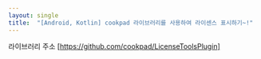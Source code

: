 ```yaml
---
layout: single
title:  "[Android, Kotlin] cookpad 라이브러리를 사용하여 라이센스 표시하기~!"
---
```



라이브러리 주소
[https://github.com/cookpad/LicenseToolsPlugin]



